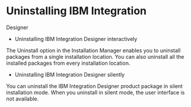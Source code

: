 <!-- image -->

# Uninstalling IBM Integration
Designer

- Uninstalling IBM Integration Designer interactively

The Uninstall option in the Installation Manager enables you to uninstall packages from a single installation location. You can also uninstall all the installed packages from every installation location.
- Uninstalling IBM Integration Designer silently

You can uninstall the IBM Integration Designer product package in silent installation mode. When you uninstall in silent mode, the user interface is not available.